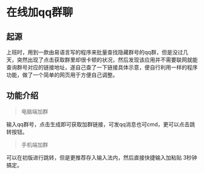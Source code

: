 # 在线加qq群聊

## 起源

上班时，用到一款由易语言写的程序来批量查找隐藏群号的qq群，但是没过几天，突然出现了点击获取群里却很卡顿的状况，然后发现该应用并不需要联网就能查询群号对应的链接地址，遂自己查了一下链接具体示意，便自行利用一样的程序功能，做了一个简单的网页用于方便自己调整。

## 功能介绍

> 电脑端加群

输入qq群号，点击生成即可获取加群链接，可发qq消息也可cmd，更可以点击跳转按钮。

> 手机端加群

可以在初版进行跳转，但是更推荐存入输入法内，然后直接快捷输入加粘贴 3秒钟搞定。

